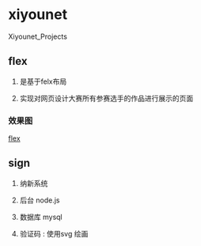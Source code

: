 # xiyounet
Xiyounet_Projects

## flex

1. 是基于felx布局 

2. 实现对网页设计大赛所有参赛选手的作品进行展示的页面

### 效果图

[flex](./flex/img/haha.png)


## sign 

1. 纳新系统

2. 后台 node.js 

3. 数据库 mysql
 
4. 验证码 : 使用svg 绘画
